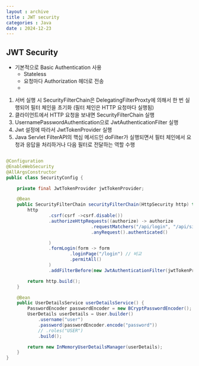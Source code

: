 ```yaml
---
layout : archive
title : JWT security
categories : Java
date : 2024-12-23
---
```

## JWT Security
- 기본적으로 Basic Authentication 사용
  - Stateless
  - 요청마다 Authorization 헤더로 전송
  - 

1. 서버 실행 시 SecurityFilterChain은 DelegatingFilterProxty에 의해서 한 번 실행되어 필터 체인을 초기화 (필터 체인은 HTTP 요청마다 실행됨)
2. 클라이언트에서 HTTP 요청을 보내면 SecurityFilterChain 실행
3. UsernamePasswordAuthentication으로 JwtAuthenticationFilter 실행
4. Jwt 설정에 따라서 JwtTokenProvider 실행
5. Java Servlet FilterAPI의 핵심 메서드인 doFilter가 실행되면서 필터 체인에서 요청과 응답을 처리하거나 다음 필터로 전달하는 역할 수행

```java

@Configuration
@EnableWebSecurity
@AllArgsConstructor
public class SecurityConfig {

    private final JwtTokenProvider jwtTokenProvider;

    @Bean
    public SecurityFilterChain securityFilterChain(HttpSecurity http) throws Exception {
        http
                .csrf(csrf ->csrf.disable())
                .authorizeHttpRequests((authorize) -> authorize
                                .requestMatchers("/api/login", "/api/signup").permitAll() // 비교
                                .anyRequest().authenticated()

                )
                .formLogin(form -> form
                        .loginPage("/login") // 비교
                        .permitAll()
                )
                .addFilterBefore(new JwtAuthenticationFilter(jwtTokenProvider), UsernamePasswordAuthenticationFilter.class);

        return http.build();
    }

    @Bean
    public UserDetailsService userDetailsService() {
        PasswordEncoder passwordEncoder = new BCryptPasswordEncoder();
        UserDetails userDetails = User.builder()
            .username("user")
            .password(passwordEncoder.encode("password"))
            // .roles("USER")
            .build();

        return new InMemoryUserDetailsManager(userDetails);
    }
}

```